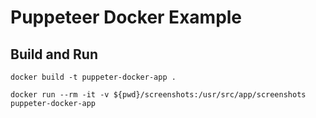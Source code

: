 # Puppeteer Docker Example

## Build and Run

`docker build -t puppeter-docker-app .`

`docker run --rm -it -v ${pwd}/screenshots:/usr/src/app/screenshots puppeter-docker-app`
